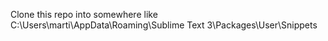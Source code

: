 
Clone this repo into somewhere like C:\Users\marti\AppData\Roaming\Sublime Text 3\Packages\User\Snippets
